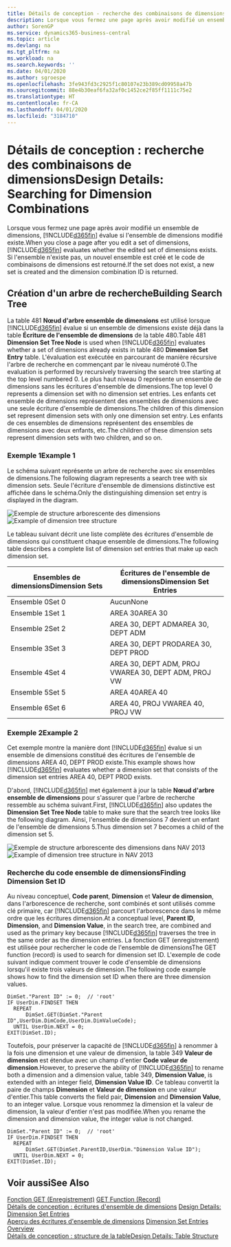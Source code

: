 ```yaml
---
title: Détails de conception - recherche des combinaisons de dimensions | Microsoft Docs
description: Lorsque vous fermez une page après avoir modifié un ensemble de dimensions, Business Central évalue si l'ensemble de dimensions modifié existe. Si l'ensemble n'existe pas, un nouvel ensemble est créé et le code de combinaisons de dimensions est retourné.
author: SorenGP
ms.service: dynamics365-business-central
ms.topic: article
ms.devlang: na
ms.tgt_pltfrm: na
ms.workload: na
ms.search.keywords: ''
ms.date: 04/01/2020
ms.author: sgroespe
ms.openlocfilehash: 3fe943fd3c2925f1c80107e23b389cd09958a47b
ms.sourcegitcommit: 88e4b30eaf6fa32af0c1452ce2f85ff1111c75e2
ms.translationtype: HT
ms.contentlocale: fr-CA
ms.lasthandoff: 04/01/2020
ms.locfileid: "3184710"
---
```

# <a name="design-details-searching-for-dimension-combinations"></a><span data-ttu-id="42ebc-104">Détails de conception : recherche des combinaisons de dimensions</span><span class="sxs-lookup"><span data-stu-id="42ebc-104">Design Details: Searching for Dimension Combinations</span></span>
<span data-ttu-id="42ebc-105">Lorsque vous fermez une page après avoir modifié un ensemble de dimensions, [!INCLUDE[d365fin](includes/d365fin_md.md)] évalue si l'ensemble de dimensions modifié existe.</span><span class="sxs-lookup"><span data-stu-id="42ebc-105">When you close a page after you edit a set of dimensions, [!INCLUDE[d365fin](includes/d365fin_md.md)] evaluates whether the edited set of dimensions exists.</span></span> <span data-ttu-id="42ebc-106">Si l'ensemble n'existe pas, un nouvel ensemble est créé et le code de combinaisons de dimensions est retourné.</span><span class="sxs-lookup"><span data-stu-id="42ebc-106">If the set does not exist, a new set is created and the dimension combination ID is returned.</span></span>  

## <a name="building-search-tree"></a><span data-ttu-id="42ebc-107">Création d'un arbre de recherche</span><span class="sxs-lookup"><span data-stu-id="42ebc-107">Building Search Tree</span></span>  
 <span data-ttu-id="42ebc-108">La table 481 **Nœud d'arbre ensemble de dimensions** est utilisé lorsque [!INCLUDE[d365fin](includes/d365fin_md.md)] évalue si un ensemble de dimensions existe déjà dans la table **Écriture de l'ensemble de dimensions** de la table 480.</span><span class="sxs-lookup"><span data-stu-id="42ebc-108">Table 481 **Dimension Set Tree Node** is used when [!INCLUDE[d365fin](includes/d365fin_md.md)] evaluates whether a set of dimensions already exists in table 480 **Dimension Set Entry** table.</span></span> <span data-ttu-id="42ebc-109">L'évaluation est exécutée en parcourant de manière récursive l'arbre de recherche en commençant par le niveau numéroté 0.</span><span class="sxs-lookup"><span data-stu-id="42ebc-109">The evaluation is performed by recursively traversing the search tree starting at the top level numbered 0.</span></span> <span data-ttu-id="42ebc-110">Le plus haut niveau 0 représente un ensemble de dimensions sans les écritures d'ensemble de dimensions.</span><span class="sxs-lookup"><span data-stu-id="42ebc-110">The top level 0 represents a dimension set with no dimension set entries.</span></span> <span data-ttu-id="42ebc-111">Les enfants cet ensemble de dimensions représentent des ensembles de dimensions avec une seule écriture d'ensemble de dimensions.</span><span class="sxs-lookup"><span data-stu-id="42ebc-111">The children of this dimension set represent dimension sets with only one dimension set entry.</span></span> <span data-ttu-id="42ebc-112">Les enfants de ces ensembles de dimensions représentent des ensembles de dimensions avec deux enfants, etc.</span><span class="sxs-lookup"><span data-stu-id="42ebc-112">The children of these dimension sets represent dimension sets with two children, and so on.</span></span>  

### <a name="example-1"></a><span data-ttu-id="42ebc-113">Exemple 1</span><span class="sxs-lookup"><span data-stu-id="42ebc-113">Example 1</span></span>  
 <span data-ttu-id="42ebc-114">Le schéma suivant représente un arbre de recherche avec six ensembles de dimensions.</span><span class="sxs-lookup"><span data-stu-id="42ebc-114">The following diagram represents a search tree with six dimension sets.</span></span> <span data-ttu-id="42ebc-115">Seule l'écriture d'ensemble de dimensions distinctive est affichée dans le schéma.</span><span class="sxs-lookup"><span data-stu-id="42ebc-115">Only the distinguishing dimension set entry is displayed in the diagram.</span></span>  

 <span data-ttu-id="42ebc-116">![Exemple de structure arborescente des dimensions](media/nav2013_dimension_tree.png "Exemple de structure arborescente des dimensions")</span><span class="sxs-lookup"><span data-stu-id="42ebc-116">![Example of dimension tree structure](media/nav2013_dimension_tree.png "Example of dimension tree structure")</span></span>  

 <span data-ttu-id="42ebc-117">Le tableau suivant décrit une liste complète des écritures d'ensemble de dimensions qui constituent chaque ensemble de dimensions.</span><span class="sxs-lookup"><span data-stu-id="42ebc-117">The following table describes a complete list of dimension set entries that make up each dimension set.</span></span>  

|<span data-ttu-id="42ebc-118">Ensembles de dimensions</span><span class="sxs-lookup"><span data-stu-id="42ebc-118">Dimension Sets</span></span>|<span data-ttu-id="42ebc-119">Écritures de l'ensemble de dimensions</span><span class="sxs-lookup"><span data-stu-id="42ebc-119">Dimension Set Entries</span></span>|  
|--------------------|---------------------------|  
|<span data-ttu-id="42ebc-120">Ensemble 0</span><span class="sxs-lookup"><span data-stu-id="42ebc-120">Set 0</span></span>|<span data-ttu-id="42ebc-121">Aucun</span><span class="sxs-lookup"><span data-stu-id="42ebc-121">None</span></span>|  
|<span data-ttu-id="42ebc-122">Ensemble 1</span><span class="sxs-lookup"><span data-stu-id="42ebc-122">Set 1</span></span>|<span data-ttu-id="42ebc-123">AREA 30</span><span class="sxs-lookup"><span data-stu-id="42ebc-123">AREA 30</span></span>|  
|<span data-ttu-id="42ebc-124">Ensemble 2</span><span class="sxs-lookup"><span data-stu-id="42ebc-124">Set 2</span></span>|<span data-ttu-id="42ebc-125">AREA 30, DEPT ADM</span><span class="sxs-lookup"><span data-stu-id="42ebc-125">AREA 30, DEPT ADM</span></span>|  
|<span data-ttu-id="42ebc-126">Ensemble 3</span><span class="sxs-lookup"><span data-stu-id="42ebc-126">Set 3</span></span>|<span data-ttu-id="42ebc-127">AREA 30, DEPT PROD</span><span class="sxs-lookup"><span data-stu-id="42ebc-127">AREA 30, DEPT PROD</span></span>|  
|<span data-ttu-id="42ebc-128">Ensemble 4</span><span class="sxs-lookup"><span data-stu-id="42ebc-128">Set 4</span></span>|<span data-ttu-id="42ebc-129">AREA 30, DEPT ADM, PROJ VW</span><span class="sxs-lookup"><span data-stu-id="42ebc-129">AREA 30, DEPT ADM, PROJ VW</span></span>|  
|<span data-ttu-id="42ebc-130">Ensemble 5</span><span class="sxs-lookup"><span data-stu-id="42ebc-130">Set 5</span></span>|<span data-ttu-id="42ebc-131">AREA 40</span><span class="sxs-lookup"><span data-stu-id="42ebc-131">AREA 40</span></span>|  
|<span data-ttu-id="42ebc-132">Ensemble 6</span><span class="sxs-lookup"><span data-stu-id="42ebc-132">Set 6</span></span>|<span data-ttu-id="42ebc-133">AREA 40, PROJ VW</span><span class="sxs-lookup"><span data-stu-id="42ebc-133">AREA 40, PROJ VW</span></span>|  

### <a name="example-2"></a><span data-ttu-id="42ebc-134">Exemple 2</span><span class="sxs-lookup"><span data-stu-id="42ebc-134">Example 2</span></span>  
 <span data-ttu-id="42ebc-135">Cet exemple montre la manière dont [!INCLUDE[d365fin](includes/d365fin_md.md)] évalue si un ensemble de dimensions constitué des écritures de l'ensemble de dimensions AREA 40, DEPT PROD existe.</span><span class="sxs-lookup"><span data-stu-id="42ebc-135">This example shows how [!INCLUDE[d365fin](includes/d365fin_md.md)] evaluates whether a dimension set that consists of the dimension set entries AREA 40, DEPT PROD exists.</span></span>  

 <span data-ttu-id="42ebc-136">D'abord, [!INCLUDE[d365fin](includes/d365fin_md.md)] met également à jour la table **Nœud d'arbre ensemble de dimensions** pour s'assurer que l'arbre de recherche ressemble au schéma suivant.</span><span class="sxs-lookup"><span data-stu-id="42ebc-136">First, [!INCLUDE[d365fin](includes/d365fin_md.md)] also updates the **Dimension Set Tree Node** table to make sure that the search tree looks like the following diagram.</span></span> <span data-ttu-id="42ebc-137">Ainsi, l'ensemble de dimensions 7 devient un enfant de l'ensemble de dimensions 5.</span><span class="sxs-lookup"><span data-stu-id="42ebc-137">Thus dimension set 7 becomes a child of the dimension set 5.</span></span>  

 <span data-ttu-id="42ebc-138">![Exemple de structure arborescente des dimensions dans NAV 2013](media/nav2013_dimension_tree_example2.png "Exemple de structure arborescente des dimensions dans NAV 2013")</span><span class="sxs-lookup"><span data-stu-id="42ebc-138">![Example of dimension tree structure in NAV 2013](media/nav2013_dimension_tree_example2.png "Example of dimension tree structure in NAV 2013")</span></span>  

### <a name="finding-dimension-set-id"></a><span data-ttu-id="42ebc-139">Recherche du code ensemble de dimensions</span><span class="sxs-lookup"><span data-stu-id="42ebc-139">Finding Dimension Set ID</span></span>  
 <span data-ttu-id="42ebc-140">Au niveau conceptuel, **Code parent**, **Dimension** et **Valeur de dimension**, dans l'arborescence de recherche, sont combinés et sont utilisés comme clé primaire, car [!INCLUDE[d365fin](includes/d365fin_md.md)] parcourt l'arborescence dans le même ordre que les écritures dimension.</span><span class="sxs-lookup"><span data-stu-id="42ebc-140">At a conceptual level, **Parent ID**, **Dimension**, and **Dimension Value**, in the search tree, are combined and used as the primary key because [!INCLUDE[d365fin](includes/d365fin_md.md)] traverses the tree in the same order as the dimension entries.</span></span> <span data-ttu-id="42ebc-141">La fonction GET (enregistrement) est utilisée pour rechercher le code de l'ensemble de dimensions</span><span class="sxs-lookup"><span data-stu-id="42ebc-141">The GET function (record) is used to search for dimension set ID.</span></span> <span data-ttu-id="42ebc-142">L'exemple de code suivant indique comment trouver le code d'ensemble de dimensions lorsqu'il existe trois valeurs de dimension.</span><span class="sxs-lookup"><span data-stu-id="42ebc-142">The following code example shows how to find the dimension set ID when there are three dimension values.</span></span>  

```  
DimSet."Parent ID" := 0;  // 'root'  
IF UserDim.FINDSET THEN  
  REPEAT  
      DimSet.GET(DimSet."Parent ID",UserDim.DimCode,UserDim.DimValueCode);  
  UNTIL UserDim.NEXT = 0;  
EXIT(DimSet.ID);  

```  

<span data-ttu-id="42ebc-143">Toutefois, pour préserver la capacité de [!INCLUDE[d365fin](includes/d365fin_md.md)] à renommer à la fois une dimension et une valeur de dimension, la table 349 **Valeur de dimension** est étendue avec un champ d'entier **Code valeur de dimension**.</span><span class="sxs-lookup"><span data-stu-id="42ebc-143">However, to preserve the ability of [!INCLUDE[d365fin](includes/d365fin_md.md)] to rename both a dimension and a dimension value, table 349, **Dimension Value**, is extended with an integer field, **Dimension Value ID**.</span></span> <span data-ttu-id="42ebc-144">Ce tableau convertit la paire de champs **Dimension** et **Valeur de dimension** en une valeur d'entier.</span><span class="sxs-lookup"><span data-stu-id="42ebc-144">This table converts the field pair, **Dimension** and **Dimension Value**, to an integer value.</span></span> <span data-ttu-id="42ebc-145">Lorsque vous renommez la dimension et la valeur de dimension, la valeur d'entier n'est pas modifiée.</span><span class="sxs-lookup"><span data-stu-id="42ebc-145">When you rename the dimension and dimension value, the integer value is not changed.</span></span>  

```  
DimSet."Parent ID" := 0;  // 'root'  
IF UserDim.FINDSET THEN  
  REPEAT  
      DimSet.GET(DimSet.ParentID,UserDim."Dimension Value ID");  
  UNTIL UserDim.NEXT = 0;  
EXIT(DimSet.ID);  

```  

## <a name="see-also"></a><span data-ttu-id="42ebc-146">Voir aussi</span><span class="sxs-lookup"><span data-stu-id="42ebc-146">See Also</span></span>  
 <span data-ttu-id="42ebc-147">[Fonction GET (Enregistrement)](/dynamics-nav/GET-Function--Record-)  </span><span class="sxs-lookup"><span data-stu-id="42ebc-147">[GET Function (Record)](/dynamics-nav/GET-Function--Record-)  </span></span>  
 <span data-ttu-id="42ebc-148">[Détails de conception : écritures d'ensemble de dimensions](design-details-dimension-set-entries.md) </span><span class="sxs-lookup"><span data-stu-id="42ebc-148">[Design Details: Dimension Set Entries](design-details-dimension-set-entries.md) </span></span>  
 <span data-ttu-id="42ebc-149">[Aperçu des écritures d'ensemble de dimensions](design-details-dimension-set-entries-overview.md) </span><span class="sxs-lookup"><span data-stu-id="42ebc-149">[Dimension Set Entries Overview](design-details-dimension-set-entries-overview.md) </span></span>  
 [<span data-ttu-id="42ebc-150">Détails de conception : structure de la table</span><span class="sxs-lookup"><span data-stu-id="42ebc-150">Design Details: Table Structure</span></span>](design-details-table-structure.md)   
 
